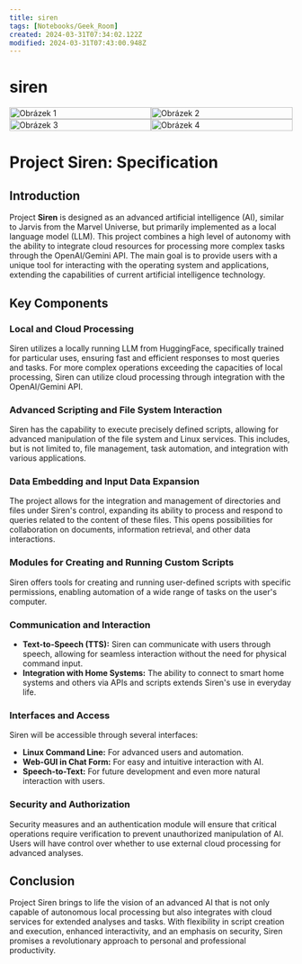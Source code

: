 ```yaml
---
title: siren
tags: [Notebooks/Geek_Room]
created: 2024-03-31T07:34:02.122Z
modified: 2024-03-31T07:43:00.948Z
---
```


# siren

<div style="display: grid; grid-template-columns: repeat(2, minmax(auto, 500px)); grid-gap: 0px; width: 100%;">
    <img src="../attachments/siren-2.png" alt="Obrázek 1" style="width: 100%; height: auto;">
    <img src="../attachments/siren-3.png" alt="Obrázek 2" style="width: 100%; height: auto;">
    <img src="../attachments/siren-4.png" alt="Obrázek 3" style="width: 100%; height: auto;">
    <img src="../attachments/siren-5.png" alt="Obrázek 4" style="width: 100%; height: auto;">
</div>

# Project Siren: Specification

## Introduction

Project **Siren** is designed as an advanced artificial intelligence (AI), similar to Jarvis from the Marvel Universe, but primarily implemented as a local language model (LLM). This project combines a high level of autonomy with the ability to integrate cloud resources for processing more complex tasks through the OpenAI/Gemini API. The main goal is to provide users with a unique tool for interacting with the operating system and applications, extending the capabilities of current artificial intelligence technology.

## Key Components

### Local and Cloud Processing

Siren utilizes a locally running LLM from HuggingFace, specifically trained for particular uses, ensuring fast and efficient responses to most queries and tasks. For more complex operations exceeding the capacities of local processing, Siren can utilize cloud processing through integration with the OpenAI/Gemini API.

### Advanced Scripting and File System Interaction

Siren has the capability to execute precisely defined scripts, allowing for advanced manipulation of the file system and Linux services. This includes, but is not limited to, file management, task automation, and integration with various applications.

### Data Embedding and Input Data Expansion

The project allows for the integration and management of directories and files under Siren's control, expanding its ability to process and respond to queries related to the content of these files. This opens possibilities for collaboration on documents, information retrieval, and other data interactions.

### Modules for Creating and Running Custom Scripts

Siren offers tools for creating and running user-defined scripts with specific permissions, enabling automation of a wide range of tasks on the user's computer.

### Communication and Interaction

- **Text-to-Speech (TTS):** Siren can communicate with users through speech, allowing for seamless interaction without the need for physical command input.
- **Integration with Home Systems:** The ability to connect to smart home systems and others via APIs and scripts extends Siren's use in everyday life.

### Interfaces and Access

Siren will be accessible through several interfaces:
- **Linux Command Line:** For advanced users and automation.
- **Web-GUI in Chat Form:** For easy and intuitive interaction with AI.
- **Speech-to-Text:** For future development and even more natural interaction with users.

### Security and Authorization

Security measures and an authentication module will ensure that critical operations require verification to prevent unauthorized manipulation of AI. Users will have control over whether to use external cloud processing for advanced analyses.

## Conclusion

Project Siren brings to life the vision of an advanced AI that is not only capable of autonomous local processing but also integrates with cloud services for extended analyses and tasks. With flexibility in script creation and execution, enhanced interactivity, and an emphasis on security, Siren promises a revolutionary approach to personal and professional productivity.
